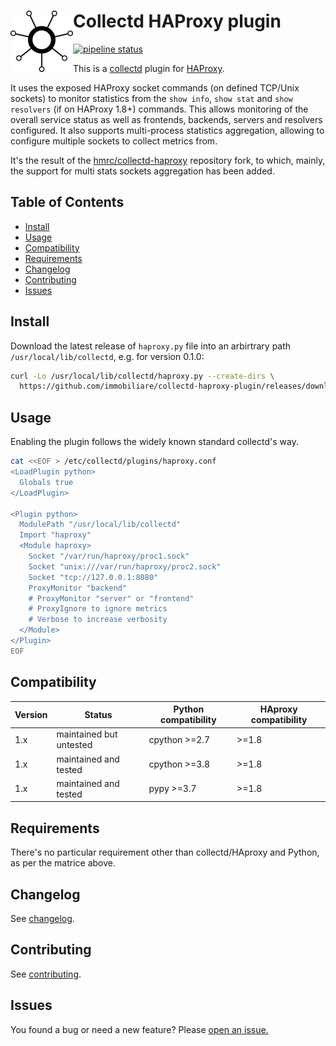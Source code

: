# Collectd HAProxy plugin <a href="#collectd-haproxy-plugin"><img align="left" width="100px" src="https://github.com/immobiliare/collectd-haproxy-plugin/blob/master/.github/collectd.png"></a>

[![pipeline status](https://github.com/immobiliare/collectd-haproxy-plugin/actions/workflows/test.yml/badge.svg)](https://github.com/immobiliare/collectd-haproxy-plugin/actions/workflows/test.yml)

This is a [collectd](https://collectd.org) plugin for [HAProxy](https://haproxy.com).

It uses the exposed HAProxy socket commands (on defined TCP/Unix sockets) to monitor statistics from the `show info`, `show stat` and `show resolvers` (if on HAProxy 1.8+) commands.
This allows monitoring of the overall service status as well as frontends, backends, servers and resolvers configured.
It also supports multi-process statistics aggregation, allowing to configure multiple sockets to collect metrics from.

It's the result of the [hmrc/collectd-haproxy](https://github.com/hmrc/collectd-haproxy) repository fork, to which, mainly, the support for multi stats sockets aggregation has been added. 

## Table of Contents

- [Install](#install)
- [Usage](#usage)
- [Compatibility](#compatibility)
- [Requirements](#requirements)
- [Changelog](#changelog)
- [Contributing](#contributing)
- [Issues](#issues)

## Install

Download the latest release of `haproxy.py` file into an arbirtrary path `/usr/local/lib/collectd`, e.g. for version 0.1.0:

```bash
curl -Lo /usr/local/lib/collectd/haproxy.py --create-dirs \
  https://github.com/immobiliare/collectd-haproxy-plugin/releases/download/0.1.0/haproxy.py
```

## Usage

Enabling the plugin follows the widely known standard collectd's way.

```bash
cat <<EOF > /etc/collectd/plugins/haproxy.conf
<LoadPlugin python>
  Globals true
</LoadPlugin>

<Plugin python>
  ModulePath "/usr/local/lib/collectd"
  Import "haproxy"
  <Module haproxy>
    Socket "/var/run/haproxy/proc1.sock"
    Socket "unix:///var/run/haproxy/proc2.sock"
    Socket "tcp://127.0.0.1:8080"
    ProxyMonitor "backend"
    # ProxyMonitor "server" or "frontend"
    # ProxyIgnore to ignore metrics
    # Verbose to increase verbosity
  </Module>
</Plugin>
EOF
```

## Compatibility

| Version | Status                  | Python compatibility | HAproxy compatibility |
| ------- | ----------------------- | -------------------- | --------------------- |
| 1.x     | maintained but untested | cpython >=2.7        | >=1.8                 |
| 1.x     | maintained and tested   | cpython >=3.8        | >=1.8                 |
| 1.x     | maintained and tested   | pypy >=3.7           | >=1.8                 |

## Requirements

There's no particular requirement other than collectd/HAproxy and Python, as per the matrice above.

## Changelog

See [changelog](./CHANGELOG.md).

## Contributing

See [contributing](./CONTRIBUTING.md).

## Issues

You found a bug or need a new feature? Please <a href="https://github.com/immobiliare/collectd-haproxy-plugin/issues/new" target="_blank">open an issue.</a>
